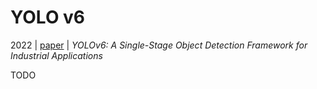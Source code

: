 # YOLO v6

2022 | [paper](https://arxiv.org/pdf/2209.02976) | _YOLOv6: A Single-Stage Object Detection Framework for Industrial Applications_

TODO
